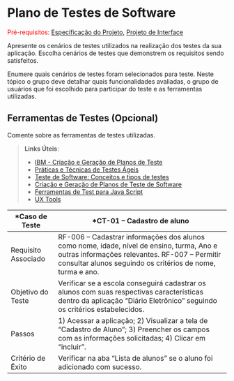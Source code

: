# Plano de Testes de Software

<span style="color:red">Pré-requisitos: <a href="2-Especificação do Projeto.md"> Especificação do Projeto</a></span>, <a href="3-Projeto de Interface.md"> Projeto de Interface</a>

Apresente os cenários de testes utilizados na realização dos testes da sua aplicação. Escolha cenários de testes que demonstrem os requisitos sendo satisfeitos.

Enumere quais cenários de testes foram selecionados para teste. Neste tópico o grupo deve detalhar quais funcionalidades avaliadas, o grupo de usuários que foi escolhido para participar do teste e as ferramentas utilizadas.
 
## Ferramentas de Testes (Opcional)

Comente sobre as ferramentas de testes utilizadas.
 
> **Links Úteis**:
> - [IBM - Criação e Geração de Planos de Teste](https://www.ibm.com/developerworks/br/local/rational/criacao_geracao_planos_testes_software/index.html)
> - [Práticas e Técnicas de Testes Ágeis](http://assiste.serpro.gov.br/serproagil/Apresenta/slides.pdf)
> -  [Teste de Software: Conceitos e tipos de testes](https://blog.onedaytesting.com.br/teste-de-software/)
> - [Criação e Geração de Planos de Teste de Software](https://www.ibm.com/developerworks/br/local/rational/criacao_geracao_planos_testes_software/index.html)
> - [Ferramentas de Test para Java Script](https://geekflare.com/javascript-unit-testing/)
> - [UX Tools](https://uxdesign.cc/ux-user-research-and-user-testing-tools-2d339d379dc7)

|*Caso de Teste      | *CT-01 – Cadastro de aluno            | 
|------------------|-------------------------------|
| Requisito Associado | RF-006 – Cadastrar informações dos alunos como nome, idade, nível de ensino, turma, Ano e outras informações relevantes. RF-007 – Permitir consultar alunos seguindo os critérios de nome, turma e ano.| 
|Objetivo do Teste|Verificar se a escola conseguirá cadastrar os alunos com suas respectivas características dentro da aplicação “Diário Eletrônico” seguindo os critérios estabelecidos.| 
|Passos   |1) Acessar a aplicação; 2) Visualizar a tela de “Cadastro de Aluno”; 3) Preencher os campos com as informações solicitadas; 4) Clicar em “incluir”.| 
| Critério de Êxito| Verificar na aba “Lista de alunos” se o aluno foi adicionado com sucesso.| 
